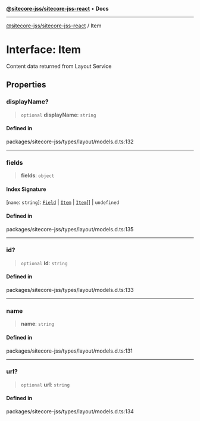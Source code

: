 [**@sitecore-jss/sitecore-jss-react**](../README.md) • **Docs**

***

[@sitecore-jss/sitecore-jss-react](../README.md) / Item

# Interface: Item

Content data returned from Layout Service

## Properties

### displayName?

> `optional` **displayName**: `string`

#### Defined in

packages/sitecore-jss/types/layout/models.d.ts:132

***

### fields

> **fields**: `object`

#### Index Signature

 \[`name`: `string`\]: [`Field`](Field.md) \| [`Item`](Item.md) \| [`Item`](Item.md)[] \| `undefined`

#### Defined in

packages/sitecore-jss/types/layout/models.d.ts:135

***

### id?

> `optional` **id**: `string`

#### Defined in

packages/sitecore-jss/types/layout/models.d.ts:133

***

### name

> **name**: `string`

#### Defined in

packages/sitecore-jss/types/layout/models.d.ts:131

***

### url?

> `optional` **url**: `string`

#### Defined in

packages/sitecore-jss/types/layout/models.d.ts:134
